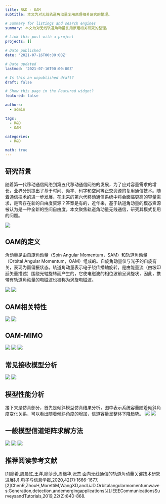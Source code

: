 ```yaml
---
title: R&D - OAM
subtitle: 本文为对无线轨道角动量复用原理相关研究的整理。

# Summary for listings and search engines
summary: 本文为对无线轨道角动量复用原理相关研究的整理。

# Link this post with a project
projects: []

# Date published
date: '2021-07-16T00:00:00Z'

# Date updated
lastmod: '2021-07-16T00:00:00Z'

# Is this an unpublished draft?
draft: false

# Show this page in the Featured widget?
featured: false

authors:
  - admin

tags:
  - R&D
  - OAM

categories:
  - R&D

math: true
---
```


## 研究背景
随着第一代移动通信网络到第五代移动通信网络的发展，为了应对容量需求的增长，业界分别提出了基于时间、频率、码字和空间等正交资源的复用通信技术。随着通信技术的进一步发展，在未来的第六代移动通信系统中将会面临更高的容量需求，是否存在新的自由度资源？答案是有的，近年来，基于轨道角动量的模态资源被认为是一种全新的空间自由度。本文聚焦轨道角动量无线通信，研究其模式复用的问题。

<img src = 'https://s3.bmp.ovh/imgs/2022/08/19/8b00db2efb31ce8e.png' >


## OAM的定义

角动量是由自旋角动量（Spin Angular Momentum，SAM）和轨道角动量（Orbital Angular Momentum，OAM）组成的。自旋角动量仅与光子的自旋有关，表现为圆偏振状态。轨道角动量表示电子绕传播轴旋转，是由能量流（由坡印廷矢量描述）围绕光轴旋转而产生的，它使电磁波的相位波前呈涡旋状，因此，携带有轨道角动量的电磁波也被称为涡旋电磁波。

<img src = 'https://s3.bmp.ovh/imgs/2022/08/19/2c9fe1872d81d56d.png' >
<img src = 'https://s3.bmp.ovh/imgs/2022/08/19/c01c64d995fe3b8c.png' >

## OAM相关特性
<img src = 'https://s3.bmp.ovh/imgs/2022/08/19/5ff356d4b9945b8e.png' >
<img src = 'https://s3.bmp.ovh/imgs/2022/08/19/b698178a57c2dceb.png' >

## OAM-MIMO
<img src = 'https://s3.bmp.ovh/imgs/2022/08/19/9c0def5156d6ed82.png' >
<img src = 'https://s3.bmp.ovh/imgs/2022/08/19/850eaa80c4583505.png' >
<img src = 'https://s3.bmp.ovh/imgs/2022/08/19/128654addabddef2.png' >

## 常见接收模型分析
<img src = 'https://s3.bmp.ovh/imgs/2022/08/19/c27694ef4e5d9803.png' >
<img src = 'https://s3.bmp.ovh/imgs/2022/08/20/3fe4ddbbae3640f6.png' >

## 模型性能分析
接下来是仿真部分，首先是倾斜模型仿真结果分析，图中表示系统容量随着倾斜角度变化关系，可以看出随着倾斜角度的增加，信道容量呈整体下降趋势。
<img src = 'https://s3.bmp.ovh/imgs/2022/08/20/5d42b258f6e311a0.png' >
<img src = 'https://s3.bmp.ovh/imgs/2022/08/20/1e9bddffc0c9592c.png' >

## 一般模型信道矩阵求解方法
<img src = 'https://s3.bmp.ovh/imgs/2022/08/20/7ad6324ed50b4702.png' >
<img src = 'https://s3.bmp.ovh/imgs/2022/08/20/f6941e36ac8b729a.png' >
<img src = 'https://s3.bmp.ovh/imgs/2022/08/20/0401cda972003aad.png' >

## 推荐阅读参考文献
[1]廖希,周晨虹,王洋,廖莎莎,周继华,张杰.面向无线通信的轨道角动量关键技术研究进展[J].电子与信息学报,2020,42(7):1666-1677.
[2]ChenR,ZhouH,MorettiM,WangXD,andLiJD.Orbitalangularmomentumwaves:Generation,detection,andemergingapplications[J].IEEECommunicationsSurveysandTutorials,2019,22(2):840-868.